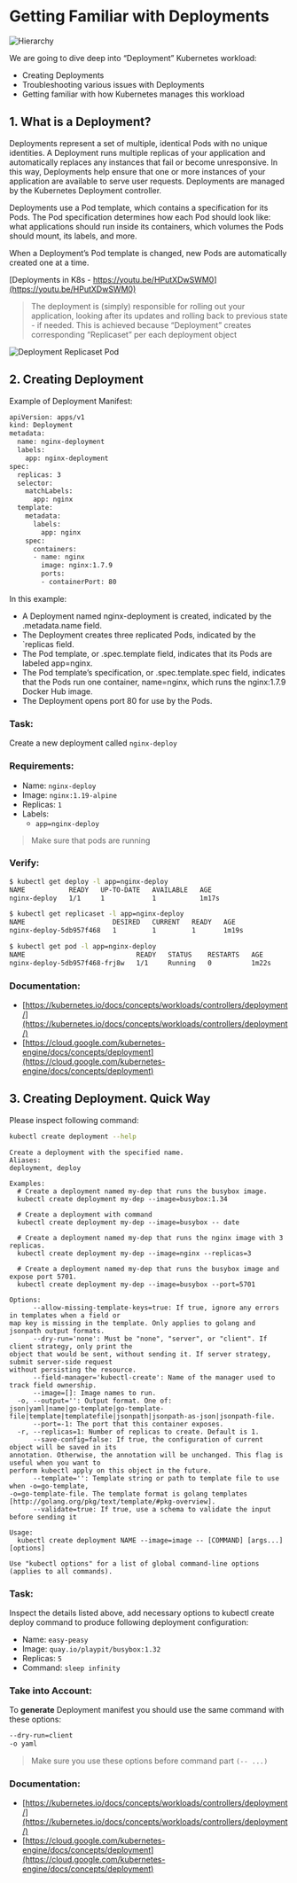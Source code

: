 # Getting Familiar with Deployments
![Hierarchy](./static/images/deployment/3-deployment-1.jpg)

We are going to dive deep into “Deployment” Kubernetes workload:
- Creating Deployments
- Troubleshooting various issues with Deployments
- Getting familiar with how Kubernetes manages this workload

## 1. What is a Deployment?
Deployments represent a set of multiple, identical Pods with no unique identities. A Deployment runs multiple replicas of your application and automatically replaces any instances that fail or become unresponsive. In this way, Deployments help ensure that one or more instances of your application are available to serve user requests. Deployments are managed by the Kubernetes Deployment controller.

Deployments use a Pod template, which contains a specification for its Pods. The Pod specification determines how each Pod should look like: what applications should run inside its containers, which volumes the Pods should mount, its labels, and more.

When a Deployment’s Pod template is changed, new Pods are automatically created one at a time.

[Deployments in K8s - https://youtu.be/HPutXDwSWM0](https://youtu.be/HPutXDwSWM0)

> The deployment is (simply) responsible for rolling out your application, looking after its updates and rolling back to previous state - if needed. This is achieved because “Deployment” creates corresponding “Replicaset” per each deployment object

![Deployment Replicaset Pod](./static/images/deployment/3-deployment-2.jpg)

## 2. Creating Deployment

Example of Deployment Manifest:
```sh
apiVersion: apps/v1
kind: Deployment
metadata:
  name: nginx-deployment
  labels:
    app: nginx-deployment
spec:
  replicas: 3
  selector:
    matchLabels:
      app: nginx
  template:
    metadata:
      labels:
        app: nginx
    spec:
      containers:
      - name: nginx
        image: nginx:1.7.9
        ports:
        - containerPort: 80
```

In this example:

- A Deployment named nginx-deployment is created, indicated by the .metadata.name field.
- The Deployment creates three replicated Pods, indicated by the `replicas field.
- The Pod template, or .spec.template field, indicates that its Pods are labeled app=nginx.
- The Pod template’s specification, or .spec.template.spec field, indicates that the Pods run one container, name=nginx, which runs the nginx:1.7.9 Docker Hub image.
- The Deployment opens port 80 for use by the Pods.

### Task:
Create a new deployment called `nginx-deploy`

### Requirements:

- Name: `nginx-deploy`
- Image: `nginx:1.19-alpine`
- Replicas: `1`
- Labels:
  - `app=nginx-deploy`
> Make sure that pods are running

### Verify:
```sh
$ kubectl get deploy -l app=nginx-deploy
NAME           READY   UP-TO-DATE   AVAILABLE   AGE
nginx-deploy   1/1     1            1           1m17s

$ kubectl get replicaset -l app=nginx-deploy
NAME                      DESIRED   CURRENT   READY   AGE
nginx-deploy-5db957f468   1         1         1       1m19s

$ kubectl get pod -l app=nginx-deploy
NAME                            READY   STATUS    RESTARTS   AGE
nginx-deploy-5db957f468-frj8w   1/1     Running   0          1m22s
```

### Documentation:
- [https://kubernetes.io/docs/concepts/workloads/controllers/deployment/](https://kubernetes.io/docs/concepts/workloads/controllers/deployment/)
- [https://cloud.google.com/kubernetes-engine/docs/concepts/deployment](https://cloud.google.com/kubernetes-engine/docs/concepts/deployment)


## 3. Creating Deployment. Quick Way

Please inspect following command:
```sh
kubectl create deployment --help
```
```
Create a deployment with the specified name.
Aliases:
deployment, deploy

Examples:
  # Create a deployment named my-dep that runs the busybox image.
  kubectl create deployment my-dep --image=busybox:1.34
  
  # Create a deployment with command
  kubectl create deployment my-dep --image=busybox -- date
  
  # Create a deployment named my-dep that runs the nginx image with 3 replicas.
  kubectl create deployment my-dep --image=nginx --replicas=3
  
  # Create a deployment named my-dep that runs the busybox image and expose port 5701.
  kubectl create deployment my-dep --image=busybox --port=5701

Options:
      --allow-missing-template-keys=true: If true, ignore any errors in templates when a field or
map key is missing in the template. Only applies to golang and jsonpath output formats.
      --dry-run='none': Must be "none", "server", or "client". If client strategy, only print the
object that would be sent, without sending it. If server strategy, submit server-side request
without persisting the resource.
      --field-manager='kubectl-create': Name of the manager used to track field ownership.
      --image=[]: Image names to run.
  -o, --output='': Output format. One of:
json|yaml|name|go-template|go-template-file|template|templatefile|jsonpath|jsonpath-as-json|jsonpath-file.
      --port=-1: The port that this container exposes.
  -r, --replicas=1: Number of replicas to create. Default is 1.
      --save-config=false: If true, the configuration of current object will be saved in its
annotation. Otherwise, the annotation will be unchanged. This flag is useful when you want to
perform kubectl apply on this object in the future.
      --template='': Template string or path to template file to use when -o=go-template,
-o=go-template-file. The template format is golang templates
[http://golang.org/pkg/text/template/#pkg-overview].
      --validate=true: If true, use a schema to validate the input before sending it

Usage:
  kubectl create deployment NAME --image=image -- [COMMAND] [args...] [options]

Use "kubectl options" for a list of global command-line options (applies to all commands).
```

### Task:
Inspect the details listed above, add necessary options to kubectl create deploy command to produce following deployment configuration:
- Name: `easy-peasy`
- Image: `quay.io/playpit/busybox:1.32`
- Replicas: `5`
- Command: `sleep infinity`

### Take into Account:
To **generate** Deployment manifest you should use the same command with these options:
```sh
--dry-run=client
-o yaml
```
> Make sure you use these options before command part `(-- ...)`

### Documentation:
- [https://kubernetes.io/docs/concepts/workloads/controllers/deployment/](https://kubernetes.io/docs/concepts/workloads/controllers/deployment/)
- [https://cloud.google.com/kubernetes-engine/docs/concepts/deployment](https://cloud.google.com/kubernetes-engine/docs/concepts/deployment)